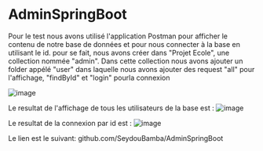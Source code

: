 # AdminSpringBoot
Pour le test nous avons utilisé l'application Postman pour afficher le contenu de notre base de données et pour nous connecter à la base en utilisant le id.
pour se fait, nous avons créer dans "Projet Ecole", une collection nommée "admin". Dans cette collection nous avons ajouter un folder appélé "user" dans laquelle
nous avons ajouter des request  "all" pour l'affichage, "findById" et "login" pourla connexion

![image](https://user-images.githubusercontent.com/124637366/219877675-b8758fd8-0c8d-4ede-9137-60ab2227609d.png)

Le resultat de l'affichage de tous les utilisateurs de la base est : 
![image](https://user-images.githubusercontent.com/124637366/219878247-c21d7eda-739e-481d-8574-a9159feeb44b.png)

Le resultat de la connexion par id est : 
![image](https://user-images.githubusercontent.com/124637366/219877994-c3d161f6-6bb6-4846-9806-8b404d596f88.png)


Le lien est le suivant:
github.com/SeydouBamba/AdminSpringBoot
